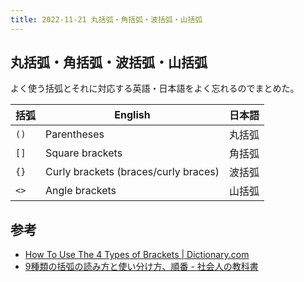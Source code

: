 ```yaml
---
title: 2022-11-21 丸括弧・角括弧・波括弧・山括弧
---
```


## 丸括弧・角括弧・波括弧・山括弧

よく使う括弧とそれに対応する英語・日本語をよく忘れるのでまとめた。

| 括弧 | English | 日本語 |
| -- | -- | -- |
| `()` | Parentheses | 丸括弧 |
| `[]` | Square brackets | 角括弧 |
| `{}` | Curly brackets (braces/curly braces) | 波括弧 |
| `<>` | Angle brackets | 山括弧 |

## 参考

- [How To Use The 4 Types of Brackets \| Dictionary.com](https://www.thesaurus.com/e/grammar/types-of-brackets/)
- [9種類の括弧の読み方と使い分け方、順番 - 社会人の教科書](https://business-textbooks.com/type-of-parenthesis/#toc-9)
